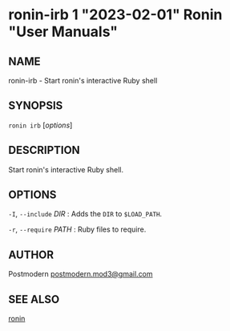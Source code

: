# ronin-irb 1 "2023-02-01" Ronin "User Manuals"

## NAME

ronin-irb - Start ronin's interactive Ruby shell

## SYNOPSIS

`ronin irb` [*options*]

## DESCRIPTION

Start ronin's interactive Ruby shell.

## OPTIONS

`-I`, `--include` *DIR*
: Adds the `DIR` to `$LOAD_PATH`.

`-r`, `--require` *PATH*
: Ruby files to require.

## AUTHOR

Postmodern <postmodern.mod3@gmail.com>

## SEE ALSO

[ronin](ronin.1.md)